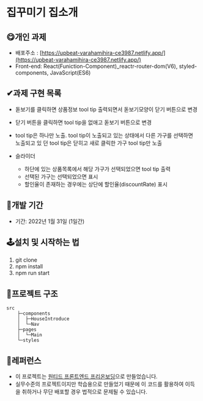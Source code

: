 # **집꾸미기 집소개**

## 😋개인 과제

-   배포주소 : [https://upbeat-varahamihira-ce3987.netlify.app/](https://upbeat-varahamihira-ce3987.netlify.app/)
-   Front-end: React(Funiction-Component)\_reactr-router-dom(V6), styled-components, JavaScript(ES6)

## **✔과제 구현 목록**

-   돋보기를 클릭하면 상품정보 tool tip 출력되면서 돋보기모양이 닫기 버튼으로 변경

-   닫기 버튼을 클릭하면 tool tip을 없애고 돋보기 버튼으로 변경

-   tool tip은 하나만 노출. tool tip이 노출되고 있는 상태에서 다른 가구를 선택하면 노출되고 있 던 tool tip은 닫히고 새로 클릭한 가구 tool tip만 노출

-   슬라이더

    -   하단에 있는 상품목록에서 해당 가구가 선택되었으면 tool tip 출력
    -   선택된 가구는 선택되었으면 표시
    -   할인율이 존재하는 경우에는 상단에 할인율(discountRate) 표시

## **📆개발 기간**

-   기간: 2022년 1월 31일 (1일간)

## **🕹설치 및 시작하는 법**

1. git clone
2. npm install
3. npm run start

## **📃프로젝트 구조**

```
src
    ├─components
	│  ├─HouseIntroduce
	│  └─Nav
	├─pages
	│  └─Main
	└─styles
```

## **📕레퍼런스**

-   이 프로젝트는 [원티드 프론트엔드 프리온보딩](https://www.wanted.co.kr/events/pre_onboarding_course_6)으로 만들었습니다.
-   실무수준의 프로젝트이지만 학습용으로 만들었기 때문에 이 코드를 활용하여 이득을 취하거나 무단 배포할 경우 법적으로 문제될 수 있습니다.
